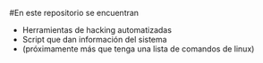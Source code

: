 #En este repositorio se encuentran 

- Herramientas de hacking automatizadas 
- Script que dan información del sistema 
-   (próximamente más que tenga una lista de comandos de linux)

